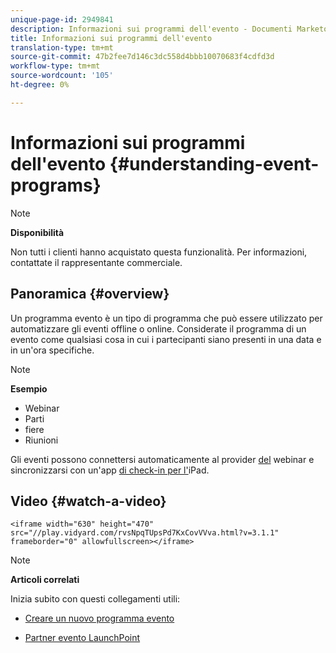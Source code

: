 ```yaml
---
unique-page-id: 2949841
description: Informazioni sui programmi dell'evento - Documenti Marketo - Documentazione del prodotto
title: Informazioni sui programmi dell'evento
translation-type: tm+mt
source-git-commit: 47b2fee7d146c3dc558d4bbb10070683f4cdfd3d
workflow-type: tm+mt
source-wordcount: '105'
ht-degree: 0%

---
```



# Informazioni sui programmi dell&#39;evento {#understanding-event-programs}

>[!NOTE]
>
>**Disponibilità**
>
>Non tutti i clienti hanno acquistato questa funzionalità. Per informazioni, contattate il rappresentante commerciale.

## Panoramica {#overview}

Un programma evento è un tipo di programma che può essere utilizzato per automatizzare gli eventi offline o online. Considerate il programma di un evento come qualsiasi cosa in cui i partecipanti siano presenti in una data e in un&#39;ora specifiche.

>[!NOTE]
>
>**Esempio**
>
>* Webinar
>* Parti
>* fiere
>* Riunioni

>



Gli eventi possono connettersi automaticamente al provider [del](launchpoint-event-partners.md) webinar e sincronizzarsi con un&#39;app [di check-in per l&#39;](../../../../product-docs/core-marketo-concepts/mobile-apps/event-check-in/check-people-into-your-event-from-your-tablet.md)iPad.

## Video {#watch-a-video}

`<iframe width="630" height="470" src="//play.vidyard.com/rvsNpqTUpsPd7KxCovVVva.html?v=3.1.1" frameborder="0" allowfullscreen></iframe>`

>[!NOTE]
>
>**Articoli correlati**
>
>Inizia subito con questi collegamenti utili:
>
>* [Creare un nuovo programma evento](create-a-new-event-program.md)
   >
   >
* [Partner evento LaunchPoint](launchpoint-event-partners.md)

>




